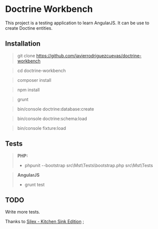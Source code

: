 Doctrine Workbench
============================

This project is a testing application to learn AngularJS.
It can be use to create Doctine entities.

Installation
------------

> git clone https://github.com/javierrodriguezcuevas/doctrine-workbench

> cd doctrine-workbench

> composer install

> npm install

> grunt

> bin/console doctrine:database:create

> bin/console doctrine:schema:load

> bin/console fixture:load

Tests
-----

>**PHP:**
> - phpunit --bootstrap src\Mst\Tests\bootstrap.php src\Mst\Tests

>**AngularJS**
> - grunt test

TODO
----
Write more tests.

Thanks to [Silex - Kitchen Sink Edition](https://github.com/lyrixx/Silex-Kitchen-Edition) ;